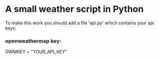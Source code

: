 # A small weather script in Python

To make this work you should add a file 'api.py' which contains your api keys:

### openweathermap key:
OWMKEY = "YOUR_API_KEY"
